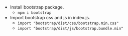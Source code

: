 -	Install bootstrap package.
	-	`npm i bootstrap`
-	Import bootstrap css and js in index.js.
	-	`import "bootstrap/dist/css/bootstrap.min.css"`
	-	`import "bootstrap/dist/js/bootstrap.bundle.min"`